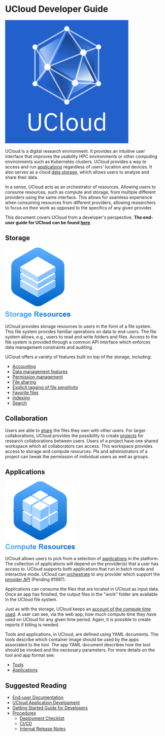 # UCloud Developer Guide

![](wiki/logo.png)

UCloud is a digital research environment. It provides an intuitive user interface that improves the usability HPC
environments or other computing environments such as Kubernetes clusters. UCloud provides a way to access and run
[applications](#applications) regardless of users’ location and devices. It also serves as a cloud
[data storage](#storage), which allows users to analyse and share their data.

In a sense, UCloud acts as an orchestrator of resources. Allowing users to consume resources, such as compute and
storage, from multiple different providers using the same interface. This allows for seamless experience when consuming
resources from different providers, allowing researchers to focus on their work as opposed to the specifics of any given
provider.

This document covers UCloud from a developer's perspective. __The end-user guide for UCloud can be
found [here](https://docs.cloud.sdu.dk/user/)__.

## Storage

![](./wiki/storage.png)

UCloud provides storage resources to users in the form of a file system. This file system provides familiar operations
on data to end-users. The file system allows, e.g., users to read and write folders and files. Access to the file system
is provided through a common API interface which enforces data management constraints and auditing.

UCloud offers a variety of features built on top of the storage, including:

- [Accounting](./backend/accounting-service/README.md)
- [Data management features](./backend/storage-service/wiki/sensitivity.md)
- [Permission management](./backend/storage-service/wiki/permissions.md)
- [File sharing](./backend/share-service/README.md)
- [Explicit tagging of file sensitivity](./backend/storage-service/wiki/sensitivity.md)
- [Favorite files](./backend/file-favorite-service/README.md)
- [Indexing](./backend/indexing-service/README.md)
- [Search](./backend/filesearch-service/README.md)

## Collaboration

Users are able to [share](/backend/share-service/README.md) the files they own with other users. For larger
collaborations, UCloud provides the possibility to create [projects](./backend/project-service/README.md) for research
collaborations between users. Users of a project have one shared workspace which all collaborators can access. This
workspace provides access to storage and compute resources. PIs and administrators of a project can tweak the permission
of individual users as well as groups.

## Applications

![](./wiki/compute.png)

UCloud allows users to pick from a selection of [applications](/backend/app-store-service/README.md) in the platform.
The collection of applications will depend on the provider(s) that a user has access to. UCloud supports both
applications that run in batch mode and interactive mode. UCloud
can [orchestrate](/backend/app-orchestrator-service/README.md) to any provider which support the
[provider API](/backend/app-orchestrator-service/wiki/provider_api.md) (Pending #1997).

Applications can consume the files that are located in UCloud as input data. Once an app has finished, the output files
in the "work" folder are available in the UCloud file system.

Just as with the storage, UCloud keeps an [account of the compute time used](./backend/accounting-service/README.md). A
user can see, via the web app, how much compute time they have used on UCloud for any given time period. Again, it is
possible to create reports if billing is needed.

Tools and applications, in UCloud, are defined using YAML documents. The tools describe which container image should be
used by the apps associated to the tool. The app YAML document describes how the tool should be invoked and the
necessary parameters. For more details on the tool and app format see:

- [Tools](./backend/app-store-service/wiki/tools.md)
- [Applications](./backend/app-store-service/wiki/apps.md)

## Suggested Reading

- [End-user Documentation](https://docs.cloud.sdu.dk/user/)
- [UCloud Application Development](/backend/app-store-service/README.md)
- [Getting Started Guide for Developers](/backend/service-lib/wiki/getting_started.md)
- [Procedures](/infrastructure/wiki/README.md)
    - [Deployment Checklist]((/backend/service-common/wiki/deployment.md))
    - [CI/CD](/infrastructure/wiki/Jenkins.md)
    - [Internal Release Notes](/wiki/release-notes.md)
